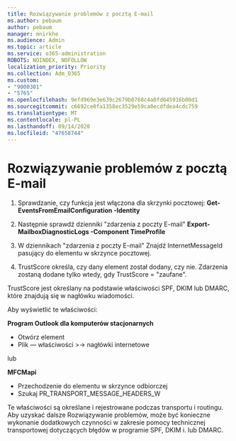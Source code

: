 ```yaml
---
title: Rozwiązywanie problemów z pocztą E-mail
ms.author: pebaum
author: pebaum
manager: mnirkhe
ms.audience: Admin
ms.topic: article
ms.service: o365-administration
ROBOTS: NOINDEX, NOFOLLOW
localization_priority: Priority
ms.collection: Adm_O365
ms.custom:
- "9000301"
- "5765"
ms.openlocfilehash: 9efd969e3e639c2679b0768c4a0fd045916b00d1
ms.sourcegitcommit: c6692ce0fa1358ec3529e59ca0ecdfdea4cdc759
ms.translationtype: MT
ms.contentlocale: pl-PL
ms.lasthandoff: 09/14/2020
ms.locfileid: "47658744"
---
```

# <a name="troubleshooting-events-from-email"></a>Rozwiązywanie problemów z pocztą E-mail

1. Sprawdzanie, czy funkcja jest włączona dla skrzynki pocztowej: **Get-EventsFromEmailConfiguration <mailbox> -Identity**

2. Następnie sprawdź dzienniki "zdarzenia z poczty E-mail" **Export-MailboxDiagnosticLogs <mailbox> -Component TimeProfile**

3. W dziennikach "zdarzenia z poczty E-mail" Znajdź InternetMessageId pasujący do elementu w skrzynce pocztowej.  

4. TrustScore określa, czy dany element został dodany, czy nie. Zdarzenia zostaną dodane tylko wtedy, gdy TrustScore = "zaufane".

TrustScore jest określany na podstawie właściwości SPF, DKIM lub DMARC, które znajdują się w nagłówku wiadomości.

Aby wyświetlić te właściwości:

**Program Outlook dla komputerów stacjonarnych**

- Otwórz element
- Plik — właściwości >-> nagłówki internetowe

lub

**MFCMapi**

- Przechodzenie do elementu w skrzynce odbiorczej
- Szukaj PR_TRANSPORT_MESSAGE_HEADERS_W

Te właściwości są określane i rejestrowane podczas transportu i routingu. Aby uzyskać dalsze Rozwiązywanie problemów, może być konieczne wykonanie dodatkowych czynności w zakresie pomocy technicznej transportowej dotyczących błędów w programie SPF, DKIM i. lub DMARC.